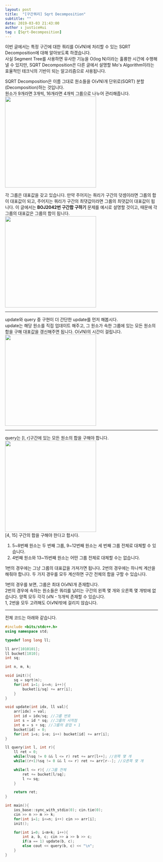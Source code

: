 ```yaml
---
layout: post
title:  "[구간쿼리] Sqrt Decomposition"
subtitle: ""
date: 2019-03-03 21:43:00
author : justiceHui
tag : [Sqrt-Decomposition]
---
```


이번 글에서는 특정 구간에 대한 쿼리를 O(√N)에 처리할 수 있는 SQRT Decomposition에 대해 알아보도록 하겠습니다.<br>
사실 Segment Tree를 사용하면 유사한 기능을 O(log N)이라는 훌륭한 시간에 수행해낼 수 있지만, SQRT Decomposition은 다른 글에서 설명할 Mo's Algorithm이라는 효율적인 테크닉의 기반이 되는 알고리즘으로 사용됩니다.

SQRT Decomposition은 이름 그대로 원소들을 O(√N)개 단위로(SQRT) 분할(Decomposition)하는 것입니다.<Br>
원소가 9개라면 3개씩, 16개라면 4개씩 그룹으로 나누어 관리해줍니다.<br>
<img src = "https://i.imgur.com/lL1kJn4.png" width = "300px">

각 그룹은 대표값을 갖고 있습니다. 만약 주어지는 쿼리가 구간의 덧셈이라면 그룹의 합이 대표값이 되고, 주어지는 쿼리가 구간의 최댓값이라면 그룹의 최댓값이 대표값이 됩니다. 이 글에서는 **BOJ2042번 구간합 구하기** 문제를 예시로 설명할 것이고, 때문에 각 그룹의 대표값은 그룹의 합이 됩니다.<br>
<img src = "https://i.imgur.com/gjb1QpD.png" width = "300px">

<hr>

update와 query 중 구현이 더 간단한 update를 먼저 해봅시다.<br>
update는 해당 원소를 직접 업데이트 해주고, 그 원소가 속한 그룹에 있는 모든 원소의 합을 구해 대표값을 갱신해주면 됩니다. O(√N)의 시간이 걸립니다.<br>
<img src = "https://i.imgur.com/uETzJUw.png" width = "300px">

<hr>

query는 [l, r]구간에 있는 모든 원소의 합을 구해야 합니다.<br>
<img src = "https://i.imgur.com/eGeCXd8.png" width = "300px"><br>
[4, 15] 구간의 합을 구해야 한다고 합시다.
1. 5~8번째 원소는 두 번째 그룹, 9~12번째 원소는 세 번째 그룹 전체로 대체할 수 있습니다.
2. 4번째 원소와 13~15번째 원소는 어떤 그룹 전체로 대체할 수는 없습니다.

1번의 경우에는 그냥 그룹의 대표값을 가져가면 됩니다. 2번의 경우에는 하나씩 계산을 해줘야 합니다. 두 가지 경우를 모두 계산하면 구간 전체의 합을 구할 수 있습니다.

1번의 경우를 보면, 그룹은 최대 O(√N)개 존재합니다.<Br>
2번의 경우에 속하는 원소들은 쿼리를 날리는 구간의 왼쪽 몇 개와 오른쪽 몇 개밖에 없습니다. 양쪽 모두 각각 (√N - 1)개씩 존재할 수 있습니다.<Br>
1, 2번을 모두 고려해도 O(√N)밖에 걸리지 않습니다.

<hr>

전체 코드는 아래와 같습니다.
```cpp
#include <bits/stdc++.h>
using namespace std;

typedef long long ll;

ll arr[1010101];
ll bucket[1010];
int sq;

int n, m, k;

void init(){
	sq = sqrt(n);
	for(int i=1; i<=n; i++){
		bucket[i/sq] += arr[i];
	}
}

void update(int idx, ll val){
	arr[idx] = val;
	int id = idx/sq; //그룹 번호
	int s = id * sq; //그룹의 시작점
	int e = s + sq; //그룹의 끝접 + 1
	bucket[id] = 0;
	for(int i=s; i<e; i++) bucket[id] += arr[i];
}

ll query(int l, int r){
	ll ret = 0;
	while(l%sq != 0 && l <= r) ret += arr[l++]; //왼쪽 몇 개
	while((r+1)%sq != 0 && l <= r) ret += arr[r--]; //오른쪽 몇 개

	while(l <= r){ //그룹 전체
		ret += bucket[l/sq];
		l += sq;
	}

	return ret;
}

int main(){
	ios_base::sync_with_stdio(0); cin.tie(0);
	cin >> n >> m >> k;
	for(int i=1; i<=n; i++) cin >> arr[i];
	init();

	for(int i=0; i<m+k; i++){
		int a, b, c; cin >> a >> b >> c;
		if(a == 1) update(b, c);
		else cout << query(b, c) << "\n";
	}
}
```
